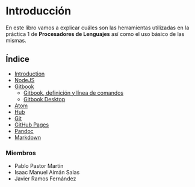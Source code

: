 # Introducción

En este libro vamos a explicar cuáles son las herramientas utilizadas en la práctica 1 de **Procesadores de Lenguajes** así como el uso básico de las mismas.

## Índice

* [Introduction](README.md)
* [NodeJS](Pablo/nodejs.md)
* [Gitbook](Pablo/intro_gitbook.md)
  * [Gitbook, definición y línea de comandos](Pablo/gitbook.md)
  * [Gitbook Desktop](Javier/gitbook-desktop.md)
* [Atom](Javier/atom.md)
* [Hub](Javier/hub.md)
* [Git](Isaac/git.md)
* [GitHub Pages](Pablo/gh-pages.md)
* [Pandoc](Isaac/pandoc.md)
* [Markdown](Javier/markdown.md)

### Miembros
* Pablo Pastor Martín
* Isaac Manuel Aimán Salas
* Javier Ramos Fernández
